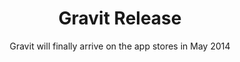 ---
layout: post
title: Gravit Release
subtitle: Gravit will finally arrive on the app stores in May 2014
categories: gravit
---